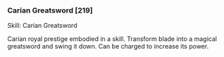 ### Carian Greatsword [219]

Skill: Carian Greatsword

Carian royal prestige embodied in a skill. Transform blade into a magical greatsword and swing it down. Can be charged to increase its power.